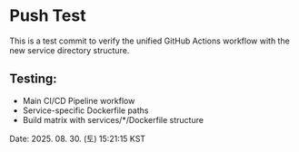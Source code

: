 # Push Test

This is a test commit to verify the unified GitHub Actions workflow with the new service directory structure.

## Testing:
- Main CI/CD Pipeline workflow
- Service-specific Dockerfile paths
- Build matrix with services/*/Dockerfile structure

Date: 2025. 08. 30. (토) 15:21:15 KST

